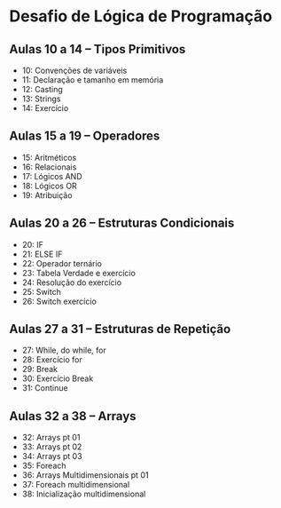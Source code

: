 # Desafio de Lógica de Programação ##

## Aulas 10 a 14 – Tipos Primitivos
*	10: Convenções de variáveis
*	11: Declaração e tamanho em memória
*	12: Casting
*	13: Strings
*	14: Exercício

## Aulas 15 a 19 – Operadores
*	15: Aritméticos
*	16: Relacionais
*	17: Lógicos AND
*	18: Lógicos OR
*	19: Atribuição

## Aulas 20 a 26 – Estruturas Condicionais
*	20: IF
*	21: ELSE IF
*	22: Operador ternário
*	23: Tabela Verdade e exercício
*	24: Resolução do exercício
*	25: Switch
*	26: Switch exercício

## Aulas 27 a 31 – Estruturas de Repetição
*	27: While, do while, for
*	28: Exercício for
*	29: Break
*	30: Exercício Break
*	31: Continue

## Aulas 32 a 38 – Arrays
*	32: Arrays pt 01
*	33: Arrays pt 02
*	34: Arrays pt 03
*	35: Foreach
*	36: Arrays Multidimensionais pt 01
*	37: Foreach multidimensional
*	38: Inicialização multidimensional
